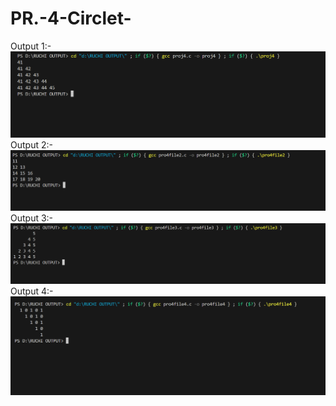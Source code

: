 # PR.-4-Circlet-

Output 1:-
<img src="Screenshot 2025-05-19 143354.png">
Output 2:-
<img src="Screenshot 2025-05-19 143428.png">
Output 3:-
<img src="Screenshot 2025-05-19 143538.png">
Output 4:-
<img src="Screenshot 2025-05-19 143608.png">
